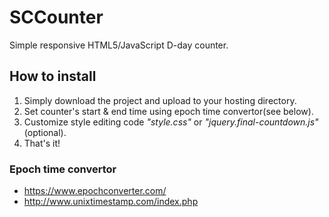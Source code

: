# SCCounter
Simple responsive HTML5/JavaScript D-day counter.
## How to install
1. Simply download the project and upload to your hosting directory.
2. Set counter's start & end time using epoch time convertor(see below).
3. Customize style editing code *"style.css"* or *"jquery.final-countdown.js"*(optional).
4. That's it!
### Epoch time convertor
* <https://www.epochconverter.com/>
* <http://www.unixtimestamp.com/index.php>
